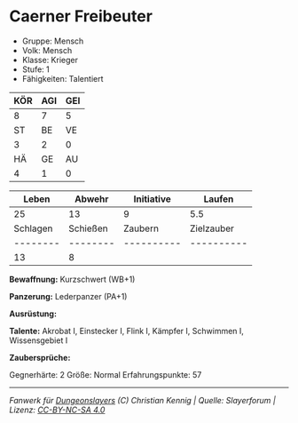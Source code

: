 # Caerner Freibeuter  
- Gruppe: Mensch  
- Volk: Mensch  
- Klasse: Krieger  
- Stufe: 1  
- Fähigkeiten: Talentiert  


| KÖR | AGI | GEI |  
| --- | --- | --- |  
| 8   | 7   | 5   |
| ST  | BE  | VE  |  
| 3   | 2   | 0   |
| HÄ  | GE  | AU  |  
| 4   | 1   | 0   |


| Leben    | Abwehr   | Initiative | Laufen     |
| -------- | -------- | ---------- | ---------- |
| 25       | 13       | 9          | 5.5        |
| Schlagen | Schießen | Zaubern    | Zielzauber |
| -------- | -------- | ---------- | ---------- |
| 13       | 8        |            |            |

**Bewaffnung:**
Kurzschwert (WB+1)

**Panzerung:**
Lederpanzer (PA+1)

**Ausrüstung:**


**Talente:**
Akrobat I, Einstecker I, Flink I, Kämpfer I, Schwimmen I, Wissensgebiet I

**Zaubersprüche:**


Gegnerhärte: 2
Größe: Normal
Erfahrungspunkte: 57



___
*Fanwerk für [Dungeonslayers](https://www.dungeonslayers.net/) (C) Christian Kennig | Quelle: Slayerforum | Lizenz: [CC-BY-NC-SA 4.0](https://creativecommons.org/licenses/by-nc-sa/4.0/deed.de)*